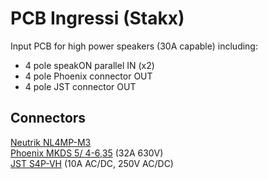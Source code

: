 # PCB Ingressi (Stakx)
Input PCB for high power speakers (30A capable) including:
- 4 pole speakON parallel IN (x2)
- 4 pole Phoenix connector OUT
- 4 pole JST connector OUT

## Connectors
[Neutrik NL4MP-M3](https://www.neutrik.com/en/product/nl4mp-m3)  
[Phoenix MKDS 5/ 4-6,35](https://www.phoenixcontact.com/online/portal/it/?uri=pxc-oc-itemdetail:pid=1706756&library=itit&pcck=P-20-04-05&tab=1&selectedCategory=ALL) (32A 630V)  
[JST S4P-VH](https://www.digikey.it/product-detail/it/jst-sales-america-inc/S4P-VH-LF-SN/S4P-VH-LF-SN-ND/9924228) (10A AC/DC, 250V AC/DC)  


